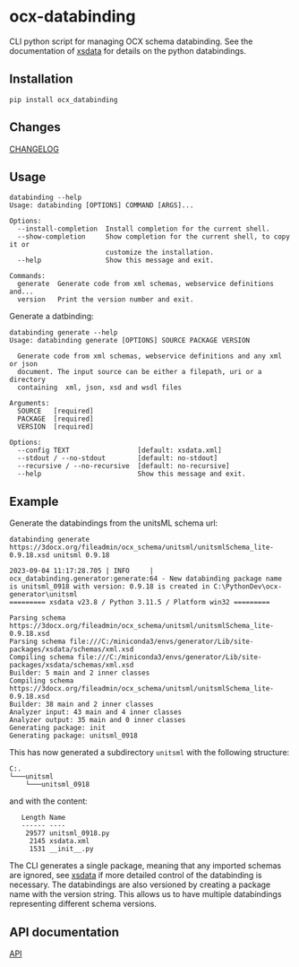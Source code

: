 # ocx-databinding
CLI python script for managing OCX schema databinding.
See the documentation of [xsdata](https://xsdata.readthedocs.io/en/latest/) for details on the python databindings.

## Installation

    pip install ocx_databinding
## Changes
[CHANGELOG](CHANGELOG.md)

## Usage
    databinding --help
    Usage: databinding [OPTIONS] COMMAND [ARGS]...

    Options:
      --install-completion  Install completion for the current shell.
      --show-completion     Show completion for the current shell, to copy it or
                            customize the installation.
      --help                Show this message and exit.

    Commands:
      generate  Generate code from xml schemas, webservice definitions and...
      version   Print the version number and exit.

Generate a datbinding:

    databinding generate --help
    Usage: databinding generate [OPTIONS] SOURCE PACKAGE VERSION

      Generate code from xml schemas, webservice definitions and any xml or json
      document. The input source can be either a filepath, uri or a directory
      containing  xml, json, xsd and wsdl files

    Arguments:
      SOURCE   [required]
      PACKAGE  [required]
      VERSION  [required]

    Options:
      --config TEXT                 [default: xsdata.xml]
      --stdout / --no-stdout        [default: no-stdout]
      --recursive / --no-recursive  [default: no-recursive]
      --help                        Show this message and exit.

## Example
Generate the databindings from the unitsML schema url:

    databinding generate https://3docx.org/fileadmin/ocx_schema/unitsml/unitsmlSchema_lite-0.9.18.xsd unitsml 0.9.18

    2023-09-04 11:17:28.705 | INFO     | ocx_databinding.generator:generate:64 - New databinding package name is unitsml_0918 with version: 0.9.18 is created in C:\PythonDev\ocx-generator\unitsml
    ========= xsdata v23.8 / Python 3.11.5 / Platform win32 =========

    Parsing schema https://3docx.org/fileadmin/ocx_schema/unitsml/unitsmlSchema_lite-0.9.18.xsd
    Parsing schema file:///C:/miniconda3/envs/generator/Lib/site-packages/xsdata/schemas/xml.xsd
    Compiling schema file:///C:/miniconda3/envs/generator/Lib/site-packages/xsdata/schemas/xml.xsd
    Builder: 5 main and 2 inner classes
    Compiling schema https://3docx.org/fileadmin/ocx_schema/unitsml/unitsmlSchema_lite-0.9.18.xsd
    Builder: 38 main and 2 inner classes
    Analyzer input: 43 main and 4 inner classes
    Analyzer output: 35 main and 0 inner classes
    Generating package: init
    Generating package: unitsml_0918

This has now generated a subdirectory ``unitsml``  with the following structure:


    C:.
    └───unitsml
        └───unitsml_0918
and with the content:

       Length Name
       ------ ----
        29577 unitsml_0918.py
         2145 xsdata.xml
         1531 __init__.py

The CLI generates a single  package, meaning that any imported schemas are ignored, see [xsdata](https://xsdata.readthedocs.io/en/latest/) if more detailed control of the databinding is necessary.
The databindings are also versioned by creating a package name with the version string. This allows us to have multiple databindings representing different schema versions.

## API documentation

[API](https://ocxstandard.github.io/ocx-generator/)
